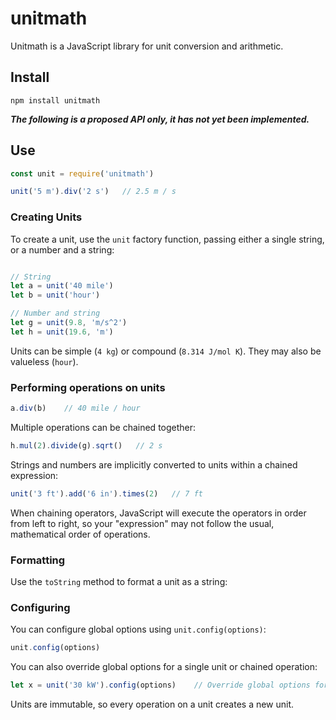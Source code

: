 # unitmath
Unitmath is a JavaScript library for unit conversion and arithmetic. 

## Install

```
npm install unitmath
```

***The following is a proposed API only, it has not yet been implemented.***

## Use

```js
const unit = require('unitmath')

unit('5 m').div('2 s')   // 2.5 m / s
```

### Creating Units

To create a unit, use the `unit` factory function, passing either a single string, or a number and a string:

```js

// String
let a = unit('40 mile')
let b = unit('hour')

// Number and string
let g = unit(9.8, 'm/s^2')
let h = unit(19.6, 'm')
```

Units can be simple (`4 kg`) or compound (`8.314 J/mol K`). They may also be valueless (`hour`).

### Performing operations on units

```js
a.div(b)    // 40 mile / hour
```

Multiple operations can be chained together:

```js
h.mul(2).divide(g).sqrt()   // 2 s
```

Strings and numbers are implicitly converted to units within a chained expression:

```js
unit('3 ft').add('6 in').times(2)   // 7 ft
```

When chaining operators, JavaScript will execute the operators in order from left to right, so your "expression" may not follow the usual, mathematical order of operations.

### Formatting

Use the `toString` method to format a unit as a string:

### Configuring

You can configure global options using `unit.config(options)`:

```js
unit.config(options)
```

You can also override global options for a single unit or chained operation:

```js
let x = unit('30 kW').config(options)    // Override global options for this unit only
```

Units are immutable, so every operation on a unit creates a new unit.